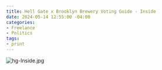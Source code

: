 ```yaml
---
title: Hell Gate x Brooklyn Brewery Voting Guide - Inside
date: 2024-05-14 12:55:00 -04:00
categories:
- Freelance
- Politics
tags:
- print
---
```


![hg-Inside.jpg](/uploads/hg-Inside.jpg)